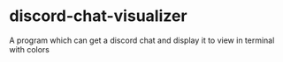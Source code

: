 # discord-chat-visualizer
A program which can get a discord chat and display it to view in terminal with colors
